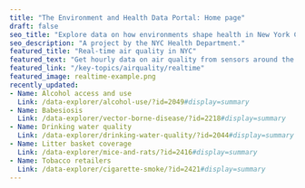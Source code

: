 ```yaml
---
title: "The Environment and Health Data Portal: Home page"
draft: false
seo_title: "Explore data on how environments shape health in New York City's neighborhoods."
seo_description: "A project by the NYC Health Department."
featured_title: "Real-time air quality in NYC"
featured_text: "Get hourly data on air quality from sensors around the city."
featured_link: "/key-topics/airquality/realtime"
featured_image: realtime-example.png
recently_updated:
- Name: Alcohol access and use
  Link: /data-explorer/alcohol-use/?id=2049#display=summary
- Name: Babesiosis
  Link: /data-explorer/vector-borne-disease/?id=2218#display=summary
- Name: Drinking water quality
  Link: /data-explorer/drinking-water-quality/?id=2044#display=summary
- Name: Litter basket coverage
  Link: /data-explorer/mice-and-rats/?id=2416#display=summary
- Name: Tobacco retailers
  Link: /data-explorer/cigarette-smoke/?id=2421#display=summary
---
```

